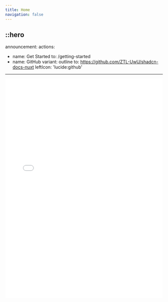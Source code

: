 ```yaml
---
title: Home
navigation: false
---
```


::hero
---
announcement:
actions:
  - name: Get Started
    to: /getting-started
  - name: GitHub
    variant: outline
    to: https://github.com/ZTL-UwU/shadcn-docs-nuxt
    leftIcon: 'lucide:github'
---

<div class="border rounded-lg shadow-md">
  <iframe src="/getting-started/introduction" height="700" width="100%" class="rounded-lg" scrolling="yes" frameborder="0">
</div>
